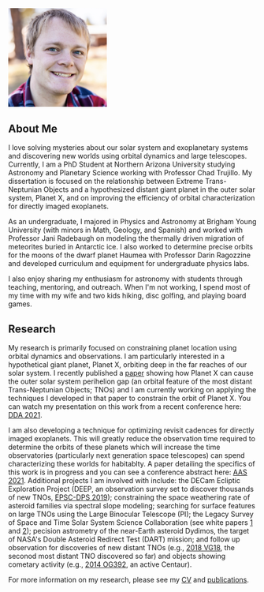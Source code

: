 <img src="picture.jpg" width="200">

## About Me
I love solving mysteries about our solar system and exoplanetary systems and discovering new worlds using orbital dynamics and large telescopes. Currently, I am a PhD Student at Northern Arizona University studying Astronomy and Planetary Science working with Professor Chad Trujillo. My dissertation is focused on the relationship between Extreme Trans-Neptunian Objects and a hypothesized distant giant planet in the outer solar system, Planet X, and on improving the efficiency of orbital characterization for directly imaged exoplanets.

As an undergraduate, I majored in Physics and Astronomy at Brigham Young University (with minors in Math, Geology, and Spanish) and worked with Professor Jani Radebaugh on modeling the thermally driven migration of meteorites buried in Antarctic ice. I also worked to determine precise orbits for the moons of the dwarf planet Haumea with Professor Darin Ragozzine and developed curriculum and equipment for undergraduate physics labs.

I also enjoy sharing my enthusiasm for astronomy with students through teaching, mentoring, and outreach. When I'm not working, I spend most of my time with my wife and two kids hiking, disc golfing, and playing board games.

## Research
My research is primarily focused on constraining planet location using orbital dynamics and observations. I am particularly interested in a hypothetical giant planet, Planet X, orbiting deep in the far reaches of our solar system. I recently published a [paper](https://iopscience.iop.org/article/10.3847/1538-3881/abfb6f) showing how Planet X can cause the outer solar system perihelion gap (an orbital feature of the most distant Trans-Neptunian Objects; TNOs) and I am currently working on applying the techniques I developed in that paper to constrain the orbit of Planet X. You can watch my presentation on this work from a recent conference here: [DDA 2021](https://vimeo.com/545351933).

I am also developing a technique for optimizing revisit cadences for directly imaged exoplanets. This will greatly reduce the observation time required to determine the orbits of these planets which will increase the time observatories (particularly next generation space telescopes) can spend characterizing these worlds for habitablty. A paper detailing the specifics of this work is in progress and you can see a conference abstract here: [AAS 2021](https://baas.aas.org/pub/2021n1i516p03/release/1). Additional projects I am involved with include: the DECam Ecliptic Exploration Project (DEEP, an observation survey set to discover thousands of new TNOs, [EPSC-DPS 2019](https://meetingorganizer.copernicus.org/EPSC-DPS2019/EPSC-DPS2019-395-1.pdf)); constraining the space weathering rate of asteroid families via spectral slope modeling; searching for surface features on large TNOs using the Large Binocular Telescope (PI); the Legacy Survey of Space and Time Solar System Science Collaboration (see white papers [1](https://arxiv.org/pdf/2009.07653.pdf) and [2](https://arxiv.org/pdf/2011.03584.pdf)); pecision astrometry of the near-Earth asteroid Dydimos, the target of NASA's Double Asteroid Redirect Test (DART) mission; and follow up observation for discoveries of new distant TNOs (e.g., [2018 VG18](https://minorplanetcenter.net/mpec/K18/K18Y14.html), the seconod most distant TNO discovered so far) and objects showing cometary activity (e.g., [2014 OG392](https://iopscience.iop.org/article/10.3847/2041-8213/ab7dc6/pdf), an active Centaur).

For more information on my research, please see my [CV](cv_july_2021_v2.pdf) and [publications](https://ui.adsabs.harvard.edu/search/filter_author_facet_hier_fq_author=AND&filter_author_facet_hier_fq_author=author_facet_hier%3A%220%2FOldroyd%2C%20W%22&fq=%7B!type%3Daqp%20v%3D%24fq_author%7D&fq_author=(author_facet_hier%3A%220%2FOldroyd%2C%20W%22)&q=%20author%3A%22oldroyd%22&sort=date%20desc%2C%20bibcode%20desc&p_=0).
